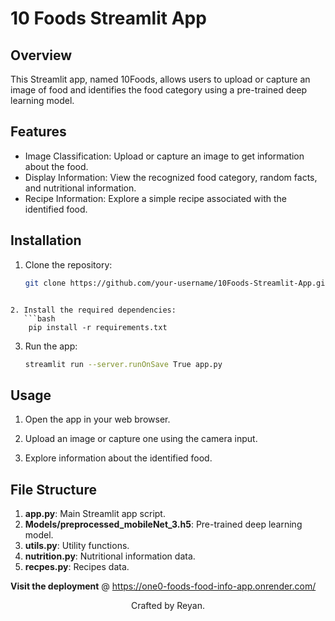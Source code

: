 # 10 Foods Streamlit App

## Overview

This Streamlit app, named 10Foods, allows users to upload or capture an image of food and identifies the food category using a pre-trained deep learning model.

## Features

- Image Classification: Upload or capture an image to get information about the food.
- Display Information: View the recognized food category, random facts, and nutritional information.
- Recipe Information: Explore a simple recipe associated with the identified food.

## Installation

1. Clone the repository:

   ```bash
   git clone https://github.com/your-username/10Foods-Streamlit-App.git
```

2. Install the required dependencies:
   ```bash
    pip install -r requirements.txt
```

3. Run the app:
      ```bash
      streamlit run --server.runOnSave True app.py
   ```


## Usage
1. Open the app in your web browser.

2. Upload an image or capture one using the camera input.

3. Explore information about the identified food.

## File Structure

1. **app.py**: Main Streamlit app script.
2. **Models/preprocessed_mobileNet_3.h5**: Pre-trained deep learning model.
3. **utils.py**: Utility functions.
4. **nutrition.py**: Nutritional information data.
5. **recpes.py**: Recipes data.

**Visit the deployment** @ https://one0-foods-food-info-app.onrender.com/</h3>

<footer style='text-align: center;'>Crafted by Reyan.</footer>

